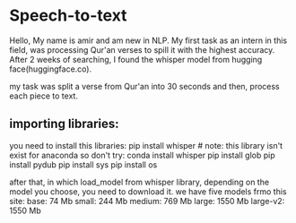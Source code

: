 # Speech-to-text

Hello, My name is amir and am new in NLP.
My first task as an intern in this field, was processing Qur'an verses to spill it with the highest accuracy.
After 2 weeks of searching, I found the whisper model from hugging face(huggingface.co).

my task was split a verse from Qur'an into 30 seconds and then, process each piece to text.

## importing libraries:
you need to install this libraries:
pip install whisper      # note: this library isn't exist for anaconda so don't try: conda install whisper
pip install glob
pip install pydub
pip install sys
pip install os

after that, in which load_model from whisper library, depending on the model you choose, you need to download it.
we have five models frmo this site:
base: 74 Mb
small: 244 Mb
medium: 769 Mb
large: 1550 Mb
large-v2: 1550 Mb
